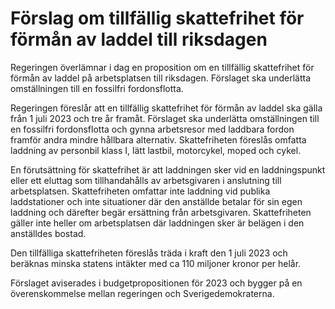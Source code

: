 # Förslag om tillfällig skattefrihet för förmån av laddel till riksdagen

Regeringen överlämnar i dag en proposition om en tillfällig skattefrihet för förmån av laddel på arbetsplatsen till riksdagen. Förslaget ska underlätta omställningen till en fossilfri fordonsflotta.

Regeringen föreslår att en tillfällig skattefrihet för förmån av laddel ska gälla från 1 juli 2023 och tre år framåt. Förslaget ska underlätta omställningen till en fossilfri fordonsflotta och gynna arbetsresor med laddbara fordon framför andra mindre hållbara alternativ. Skattefriheten föreslås omfatta laddning av personbil klass I, lätt lastbil, motorcykel, moped och cykel.

En förutsättning för skattefrihet är att laddningen sker vid en laddningspunkt eller ett eluttag som tillhandahålls av arbetsgivaren i anslutning till arbetsplatsen. Skattefriheten omfattar inte laddning vid publika laddstationer och inte situationer där den anställde betalar för sin egen laddning och därefter begär ersättning från arbetsgivaren. Skattefriheten gäller inte heller om arbetsplatsen där laddningen sker är belägen i den anställdes bostad.

Den tillfälliga skattefriheten föreslås träda i kraft den 1 juli 2023 och beräknas minska statens intäkter med ca 110 miljoner kronor per helår.

Förslaget aviserades i budgetpropositionen för 2023 och bygger på en överenskommelse mellan regeringen och Sverigedemokraterna.
